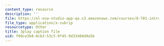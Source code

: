 ```yaml
---
content_type: resource
description: ''
file: https://ol-ocw-studio-app-qa.s3.amazonaws.com/courses/8-701-introduction-to-nuclear-and-particle-physics-fall-2020/f60ce3b88cb353c59f459d33404d9a5b_olxlB5mW1CI.vtt
file_type: application/x-subrip
resourcetype: Other
title: 3play caption file
uid: f60ce3b8-8cb3-53c5-9f45-9d33404d9a5b
---
```

